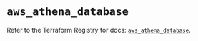 # `aws_athena_database`

Refer to the Terraform Registry for docs: [`aws_athena_database`](https://registry.terraform.io/providers/hashicorp/aws/5.32.0/docs/resources/athena_database).
